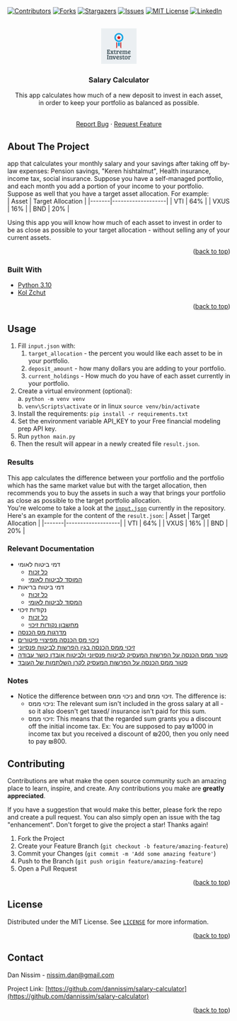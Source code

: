 <div id="top"></div>


<!-- PROJECT SHIELDS -->
<!--
*** I'm using markdown "reference style" links for readability.
*** Reference links are enclosed in brackets [ ] instead of parentheses ( ).
*** See the bottom of this document for the declaration of the reference variables
*** for contributors-url, forks-url, etc. This is an optional, concise syntax you may use.
*** https://www.markdownguide.org/basic-syntax/#reference-style-links
-->
[![Contributors][contributors-shield]][contributors-url]
[![Forks][forks-shield]][forks-url]
[![Stargazers][stars-shield]][stars-url]
[![Issues][issues-shield]][issues-url]
[![MIT License][license-shield]][license-url]
[![LinkedIn][linkedin-shield]][linkedin-url]



<!-- PROJECT LOGO -->
<br />
<div align="center">
  <a href="https://github.com/dannissim/salary-calculator">
    <img src="static/logo.png" alt="Logo" width="80" height="80">
  </a>

<h3 align="center">Salary Calculator</h3>

[//]: # (TODO)
  This app calculates how much of a new deposit to invest in each asset,  
  in order to keep your portfolio as balanced as possible.
  <p align="center">
    <br />
    <a href="https://github.com/dannissim/salary-calculator/issues">Report Bug</a>
    ·
    <a href="https://github.com/dannissim/salary-calculator/issues">Request Feature</a>
  </p>
</div>



<!-- ABOUT THE PROJECT -->
## About The Project
[//]: # (TODO)
app that calculates your monthly salary and your savings after taking off by-law expenses: Pension savings,
"Keren hishtalmut", Health insurance, income tax, social insurance.
Suppose you have a self-managed portfolio, and each month you add a portion of your income to your portfolio.
Suppose as well that you have a target asset allocation. For example:  
| Asset | Target Allocation |
|-------|-------------------|
| VTI   | 64%               |
| VXUS  | 16%               |
| BND   | 20%               |  

Using this app you will know how much of each asset to invest in order to be as close as possible 
to your target allocation - without selling any of your current assets.
<p align="right">(<a href="#top">back to top</a>)</p>



### Built With

* [Python 3.10](https://python.org/)
* [Kol Zchut](https://www.kolzchut.org.il/he/%D7%A2%D7%9E%D7%95%D7%93_%D7%A8%D7%90%D7%A9%D7%99)

<p align="right">(<a href="#top">back to top</a>)</p>


## Usage

[//]: # (TODO)
1. Fill `input.json` with:
   1. `target_allocation` - the percent you would like each asset to be in your portfolio.
   2. `deposit_amount` - how many dollars you are adding to your portfolio.
   3. `current_holdings` - How much do you have of each asset currently in your portfolio. 
2. Create a virtual environment (optional):  
    a. `python -m venv venv`  
    b. `venv\Scripts\activate` or in linux `source venv/bin/activate`
3. Install the requirements: `pip install -r requirements.txt`
4. Set the environment variable API_KEY to your Free financial modeling prep API key.
5. Run `python main.py`
6. Then the result will appear in a newly created file `result.json`. 

### Results

[//]: # (TODO)
This app calculates the difference between your portfolio and the portfolio which has the same
market value but with the target allocation, then recommends you to buy the assets in such a way
that brings your portfolio as close as possible to the target portfolio allocation.  
You're welcome to take a look at the [`input.json`](input.json) currently in the repository.  
Here's an example for the content of the `result.json`:
| Asset | Target Allocation |
|-------|-------------------|
| VTI   | 64%               |
| VXUS  | 16%               |
| BND   | 20%               |  

### Relevant Documentation
* דמי ביטוח לאומי
  * [כל זכות](https://www.kolzchut.org.il/he/%D7%93%D7%9E%D7%99_%D7%91%D7%99%D7%98%D7%95%D7%97_%D7%9C%D7%90%D7%95%D7%9E%D7%99_%D7%9C%D7%A2%D7%95%D7%91%D7%93_%D7%A9%D7%9B%D7%99%D7%A8)
  * [המוסד לביטוח לאומי](https://www.btl.gov.il/Insurance/Rates/Pages/%D7%9C%D7%A2%D7%95%D7%91%D7%93%D7%99%D7%9D%20%D7%A9%D7%9B%D7%99%D7%A8%D7%99%D7%9D.aspx)
* דמי ביטוח בריאות
  * [כל זכות](https://www.kolzchut.org.il/he/%D7%AA%D7%A9%D7%9C%D7%95%D7%9D_%D7%93%D7%9E%D7%99_%D7%91%D7%99%D7%98%D7%95%D7%97_%D7%91%D7%A8%D7%99%D7%90%D7%95%D7%AA)
  * [המסוד לביטוח לאומי](https://www.btl.gov.il/Insurance/Health_Insurance/Pages/%D7%A9%D7%99%D7%A2%D7%95%D7%A8%D7%99%20%D7%93%D7%9E%D7%99%20%D7%91%D7%99%D7%98%D7%95%D7%97%20%D7%91%D7%A8%D7%99%D7%90%D7%95%D7%AA.aspx)
* נקודות זיכוי
  * [כל זכות](https://www.kolzchut.org.il/he/%D7%A0%D7%A7%D7%95%D7%93%D7%AA_%D7%96%D7%99%D7%9B%D7%95%D7%99)
  * [מחשבון נקודות זיכוי](https://secapp.taxes.gov.il/srsimulatorNZ/#/simulator)
* [מדרגות מס הכנסה](https://www.kolzchut.org.il/he/%D7%9E%D7%93%D7%A8%D7%92%D7%95%D7%AA_%D7%9E%D7%A1_%D7%94%D7%9B%D7%A0%D7%A1%D7%94)
* [ניכוי מס הכנסה מפיצויי פיטורים](https://www.kolzchut.org.il/he/%D7%A0%D7%99%D7%9B%D7%95%D7%99_%D7%9E%D7%A1_%D7%94%D7%9B%D7%A0%D7%A1%D7%94_%D7%9E%D7%A4%D7%99%D7%A6%D7%95%D7%99%D7%99_%D7%A4%D7%99%D7%98%D7%95%D7%A8%D7%99%D7%9D)
* [זיכוי ממס הכנסה בגין הפרשות לביטוח פנסיוני](https://www.kolzchut.org.il/he/%D7%96%D7%99%D7%9B%D7%95%D7%99_%D7%9E%D7%9E%D7%A1_%D7%94%D7%9B%D7%A0%D7%A1%D7%94_%D7%91%D7%92%D7%99%D7%9F_%D7%94%D7%A4%D7%A8%D7%A9%D7%95%D7%AA_%D7%9C%D7%91%D7%99%D7%98%D7%95%D7%97_%D7%A4%D7%A0%D7%A1%D7%99%D7%95%D7%A0%D7%99)
* [פטור ממס הכנסה על הפרשות המעסיק לביטוח פנסיוני ולביטוח אובדן כושר עבודה](https://www.kolzchut.org.il/he/%D7%A4%D7%98%D7%95%D7%A8_%D7%9E%D7%9E%D7%A1_%D7%94%D7%9B%D7%A0%D7%A1%D7%94_%D7%A2%D7%9C_%D7%94%D7%A4%D7%A8%D7%A9%D7%95%D7%AA_%D7%94%D7%9E%D7%A2%D7%A1%D7%99%D7%A7_%D7%9C%D7%91%D7%99%D7%98%D7%95%D7%97_%D7%A4%D7%A0%D7%A1%D7%99%D7%95%D7%A0%D7%99_%D7%95%D7%9C%D7%91%D7%99%D7%98%D7%95%D7%97_%D7%90%D7%95%D7%91%D7%93%D7%9F_%D7%9B%D7%95%D7%A9%D7%A8_%D7%A2%D7%91%D7%95%D7%93%D7%94)
* [פטור ממס הכנסה על הפרשות המעסיק לקרן השלתמות של העובד](https://www.kolzchut.org.il/he/%D7%A7%D7%A8%D7%9F_%D7%94%D7%A9%D7%AA%D7%9C%D7%9E%D7%95%D7%AA#.D7.A4.D7.98.D7.95.D7.A8_.D7.9E.D7.9E.D7.A1_.D7.94.D7.9B.D7.A0.D7.A1.D7.94)

### Notes
* Notice the difference between ניכוי ממס and זיכוי ממס. The difference is:  
  * ניכוי ממס:  The relevant sum isn't included in the gross salary at all - so it also doesn't get taxed/ insurance isn't paid for this sum.
  * זיכוי ממס: This means that the regarded sum grants you a discount off the initial income tax. Ex: You are supposed to pay ₪1000 in income tax but you received a discount of ₪200, then you only need to pay ₪800.

<!-- CONTRIBUTING -->
## Contributing

Contributions are what make the open source community such an amazing place to learn, inspire, and create. Any contributions you make are **greatly appreciated**.

If you have a suggestion that would make this better, please fork the repo and create a pull request. You can also simply open an issue with the tag "enhancement".
Don't forget to give the project a star! Thanks again!

1. Fork the Project
2. Create your Feature Branch (`git checkout -b feature/amazing-feature`)
3. Commit your Changes (`git commit -m 'Add some amazing feature'`)
4. Push to the Branch (`git push origin feature/amazing-feature`)
5. Open a Pull Request

<p align="right">(<a href="#top">back to top</a>)</p>



<!-- LICENSE -->
## License

Distributed under the MIT License. See [`LICENSE`](LICENSE) for more information.

<p align="right">(<a href="#top">back to top</a>)</p>



<!-- CONTACT -->
## Contact

Dan Nissim - nissim.dan@gmail.com

Project Link: [https://github.com/dannissim/salary-calculator](https://github.com/dannissim/salary-calculator)

<p align="right">(<a href="#top">back to top</a>)</p>


<!-- MARKDOWN LINKS & IMAGES -->
<!-- https://www.markdownguide.org/basic-syntax/#reference-style-links -->
[contributors-shield]: https://img.shields.io/github/contributors/dannissim/salary-calculator.svg?style=for-the-badge
[contributors-url]: https://github.com/dannissim/salary-calculator/graphs/contributors
[forks-shield]: https://img.shields.io/github/forks/dannissim/salary-calculator.svg?style=for-the-badge
[forks-url]: https://github.com/dannissim/salary-calculator/network/members
[stars-shield]: https://img.shields.io/github/stars/dannissim/salary-calculator.svg?style=for-the-badge
[stars-url]: https://github.com/dannissim/salary-calculator/stargazers
[issues-shield]: https://img.shields.io/github/issues/dannissim/salary-calculator.svg?style=for-the-badge
[issues-url]: https://github.com/dannissim/salary-calculator/issues
[license-shield]: https://img.shields.io/github/license/dannissim/salary-calculator.svg?style=for-the-badge
[license-url]: https://github.com/dannissim/salary-calculator/blob/main/LICENSE
[linkedin-shield]: https://img.shields.io/badge/-LinkedIn-black.svg?style=for-the-badge&logo=linkedin&colorB=555
[linkedin-url]: https://linkedin.com/in/dan-nissim-2558a785
[product-screenshot]: images/screenshot.png